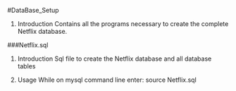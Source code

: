 #DataBase_Setup

1. Introduction
   Contains all the programs necessary to create the complete Netflix database.

###Netflix.sql

1. Introduction
   Sql file to create the Netflix database and all database tables

2. Usage
   While on mysql command line enter:
      source Netflix.sql
